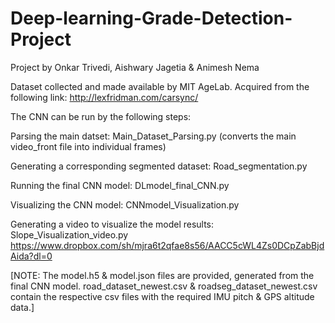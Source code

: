 # Deep-learning-Grade-Detection-Project
Project by Onkar Trivedi, Aishwary Jagetia &amp; Animesh Nema 

Dataset collected and made available by MIT AgeLab. Acquired from the following link: http://lexfridman.com/carsync/

The CNN can be run by the following steps:

Parsing the main datset: Main_Dataset_Parsing.py (converts the main video_front file into individual frames)

Generating a corresponding segmented dataset: Road_segmentation.py

Running the final CNN model: DLmodel_final_CNN.py

Visualizing the CNN model: CNNmodel_Visualization.py

Generating a video to visualize the model results: Slope_Visualization_video.py
https://www.dropbox.com/sh/mjra6t2qfae8s56/AACC5cWL4Zs0DCpZabBjdAida?dl=0

[NOTE: The model.h5 & model.json files are provided, generated from the final CNN model. road_dataset_newest.csv & roadseg_dataset_newest.csv contain the respective csv files with the required IMU pitch & GPS altitude data.]
